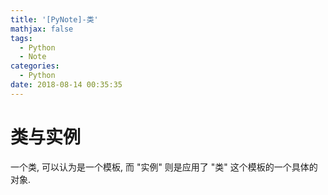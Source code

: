 ```yaml
---
title: '[PyNote]-类'
mathjax: false
tags:
  - Python
  - Note
categories:
  - Python
date: 2018-08-14 00:35:35
---
```


# 类与实例

一个类, 可以认为是一个模板, 而 "实例" 则是应用了 "类" 这个模板的一个具体的对象.
